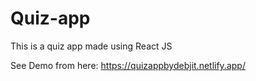 # Quiz-app
This is a quiz app made using React JS

See Demo from here: https://quizappbydebjit.netlify.app/
